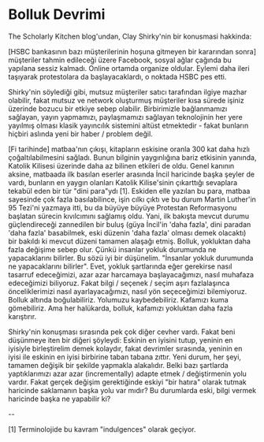 # Bolluk Devrimi

The Scholarly Kitchen blog'undan, Clay Shirky'nin bir konusmasi hakkinda:

[HSBC bankasının bazı müşterilerinin hoşuna gitmeyen bir kararından sonra] müşteriler tahmin edileceği üzere Facebook, sosyal ağlar çağında bu yapılana sessiz kalmadı. Online ortamda organize oldular. Eylemi daha ileri taşıyarak protestolara da başlayacaklardı, o noktada HSBC pes etti.

Shirky'nin söylediği gibi, mutsuz müşteriler satıcı tarafından ilgiye mazhar olabilir, fakat mutsuz ve network oluşturmuş müşteriler kısa sürede işiniz üzerinde bozucu bir etkiye sebep olabilir. Birbirimizle bağlanmamızı sağlayan, yayın yapmamızı, paylaşmamızı sağlayan teknolojinin her yere yayılmış olması klasik yayıncılık sistemini altüst etmektedir - fakat bunların hiçbiri aslında yeni bir haber / problem değil.

[Fi tarihinde] matbaa'nın çıkışı, kitapların eskisine oranla 300 kat daha hızlı çoğaltılabilmesini sağladı. Bunun bilginin yaygınlığına bariz etkisinin yanında, Katolik Kilisesi üzerinde daha az bilinen etkileri de oldu. Genel kanının aksine, matbaada ilk basılan eserler arasında İncil haricinde başka şeyler de vardı, bunların en yaygın olanları Katolik Kilise'sinin çıkarttığı sevaplara tekabül eden bir tür "dini para"ydı [1]. Eskiden elle yazılan bu para, matbaa sayesinde çok fazla basılabilince, işin cılkı çıktı ve bu durum Martin Luther'in 95 Tezi'ni yazmaya itti, bu da büyüye büyüye Protestan Reformasyonu başlatan sürecin kıvılcımını sağlamış oldu. Yani, ilk bakışta mevcut durumu güçlendireceği zannedilen bir buluş (güya İncil'in 'daha fazla', dini paradan 'daha fazla' basabilmek, eski düzenin 'daha fazla' olması demek olacaktı) bir bakıldı ki mevcut düzeni tamamen alaşağı etmiş.
Bolluk, yokluktan daha fazla değişime sebep olur. Çünkü insanlar yokluk durumunda ne yapacaklarını bilirler.
Bu sözü iyi bir düşünelim. "İnsanlar yokluk durumunda ne yapacaklarını bilirler". Evet, yokluk şartlarında eğer gerekirse nasıl tasarruf edeceğimizi, azar azar harcamaya başlayacağımızı, nasıl muhafaza edeceğimizi biliyoruz. Fakat bilgi / seçenek / seçim aşırı fazlalaşınca önceliklerimizi nasıl ayarlayacağımızı, nasıl yön seçeceğimizi bilemiyoruz. Bolluk altında boğulabiliriz. Yolumuzu kaybedebiliriz. Kafamızı kuma gömebiliriz. Ama her halükarda, bolluk, kafamızı yokluktan daha fazla karıştırır.

Shirky'nin konuşması sırasında pek çok diğer cevher vardı. Fakat beni düşünmeye iten bir diğeri şöyleydi:
Eskinin en iyisini tutup, yeninin en iyisiyle birleştirelim demek kolaydır, fakat devrimler sırasında, yeninin en iyisi ile eskinin en iyisi birbirine taban tabana zıttır. Yeni durum, her şeyi, tamamen değişik bir şekilde yapmakla alakalıdır.
Belki bazı şartlarda yaptıklarımızı azar azar (incrementally) adapte etmek / değiştirmenin yolu vardır. Fakat gerçek değişim gerektiğinde eskiyi "bir hatıra" olarak tutmak haricinde saklamanın başka yolu var mıdır? Bu durumlarda eski, bilgi vermek haricinde başka ne yapabilir ki?

--

[1] Terminolojide bu kavram "indulgences" olarak geçiyor.

